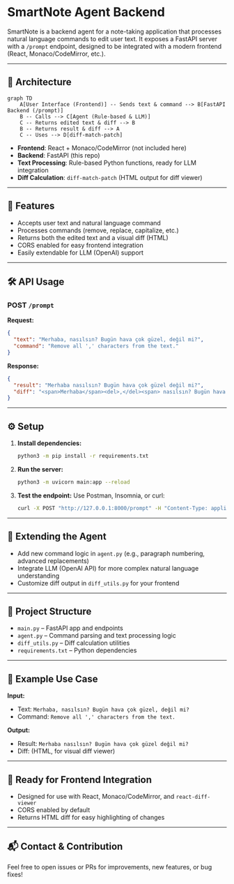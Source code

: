 # SmartNote Agent Backend

SmartNote is a backend agent for a note-taking application that processes natural language commands to edit user text. It exposes a FastAPI server with a `/prompt` endpoint, designed to be integrated with a modern frontend (React, Monaco/CodeMirror, etc.).

---

## 🧩 Architecture

```mermaid
graph TD
    A[User Interface (Frontend)] -- Sends text & command --> B[FastAPI Backend (/prompt)]
    B -- Calls --> C[Agent (Rule-based & LLM)]
    C -- Returns edited text & diff --> B
    B -- Returns result & diff --> A
    C -- Uses --> D[diff-match-patch]
```

- **Frontend**: React + Monaco/CodeMirror (not included here)
- **Backend**: FastAPI (this repo)
- **Text Processing**: Rule-based Python functions, ready for LLM integration
- **Diff Calculation**: `diff-match-patch` (HTML output for diff viewer)

---

## 🚀 Features
- Accepts user text and natural language command
- Processes commands (remove, replace, capitalize, etc.)
- Returns both the edited text and a visual diff (HTML)
- CORS enabled for easy frontend integration
- Easily extendable for LLM (OpenAI) support

---

## 🛠️ API Usage
### POST `/prompt`
**Request:**
```json
{
  "text": "Merhaba, nasılsın? Bugün hava çok güzel, değil mi?",
  "command": "Remove all ',' characters from the text."
}
```
**Response:**
```json
{
  "result": "Merhaba nasılsın? Bugün hava çok güzel değil mi?",
  "diff": "<span>Merhaba</span><del>,</del><span> nasılsın? Bugün hava çok güzel</span><del>,</del><span> değil mi?</span>"
}
```

---

## ⚙️ Setup
1. **Install dependencies:**
   ```sh
   python3 -m pip install -r requirements.txt
   ```
2. **Run the server:**
   ```sh
   python3 -m uvicorn main:app --reload
   ```
3. **Test the endpoint:**
   Use Postman, Insomnia, or curl:
   ```sh
   curl -X POST "http://127.0.0.1:8000/prompt" -H "Content-Type: application/json" -d '{"text": "Merhaba, nasılsın? Bugün hava çok güzel, değil mi?", "command": "Remove all "," characters from the text."}'
   ```

---

## 🧠 Extending the Agent
- Add new command logic in `agent.py` (e.g., paragraph numbering, advanced replacements)
- Integrate LLM (OpenAI API) for more complex natural language understanding
- Customize diff output in `diff_utils.py` for your frontend

---

## 📁 Project Structure
- `main.py` – FastAPI app and endpoints
- `agent.py` – Command parsing and text processing logic
- `diff_utils.py` – Diff calculation utilities
- `requirements.txt` – Python dependencies

---

## 📝 Example Use Case
**Input:**
- Text: `Merhaba, nasılsın? Bugün hava çok güzel, değil mi?`
- Command: `Remove all ',' characters from the text.`

**Output:**
- Result: `Merhaba nasılsın? Bugün hava çok güzel değil mi?`
- Diff: (HTML, for visual diff viewer)

---

## 🦾 Ready for Frontend Integration
- Designed for use with React, Monaco/CodeMirror, and `react-diff-viewer`
- CORS enabled by default
- Returns HTML diff for easy highlighting of changes

---

## 📬 Contact & Contribution
Feel free to open issues or PRs for improvements, new features, or bug fixes!